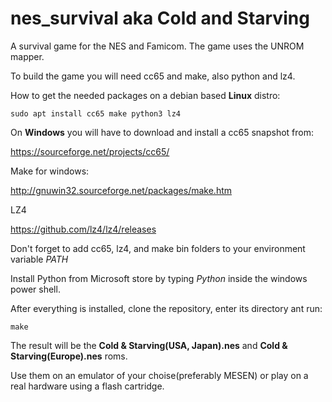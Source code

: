# nes_survival aka Cold and Starving
A survival game for the NES and Famicom. The game uses the UNROM mapper.


To build the game you will need cc65 and make, also python and lz4.

How to get the needed packages on a debian based **Linux** distro: 

<code>sudo apt install cc65 make python3 lz4</code>

On **Windows** you will have to download and install a cc65 snapshot from:

https://sourceforge.net/projects/cc65/

Make for windows:

http://gnuwin32.sourceforge.net/packages/make.htm

LZ4

https://github.com/lz4/lz4/releases

Don't forget to add cc65, lz4, and make bin folders to your environment variable *PATH*

Install Python from Microsoft store by typing *Python* inside the windows power shell. 


After everything is installed, clone the repository, enter its directory ant run:

<code>make</code>

The result will be the **Cold & Starving(USA, Japan).nes** and **Cold & Starving(Europe).nes** roms.  

Use them on an emulator of your choise(preferably MESEN) or play on a real hardware using a flash cartridge. 
